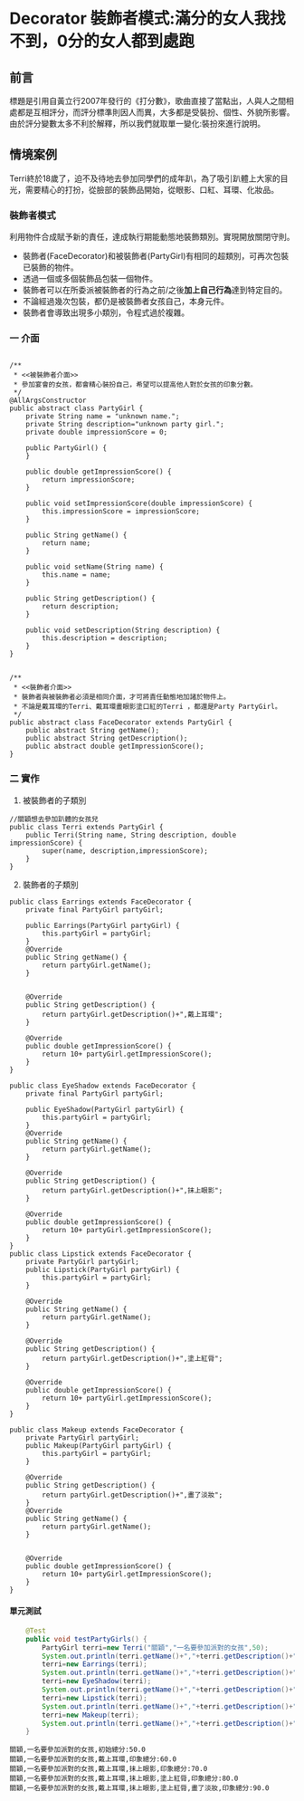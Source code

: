 # Decorator 裝飾者模式:滿分的女人我找不到，0分的女人都到處跑 #

## 前言 ##

標題是引用自黃立行2007年發行的《打分數》，歌曲直接了當點出，人與人之間相處都是互相評分，而評分標準則因人而異，大多都是受裝扮、個性、外貌所影響。由於評分變數太多不利於解釋，所以我們就取單一變化:裝扮來進行說明。

## 情境案例 ##

Terri終於18歲了，迫不及待地去參加同學們的成年趴，為了吸引趴體上大家的目光，需要精心的打扮，從臉部的裝飾品開始，從眼影、口紅、耳環、化妝品。

### 裝飾者模式 ###

利用物件合成賦予新的責任，達成執行期能動態地裝飾類別。實現開放關閉守則。

* 裝飾者(FaceDecorator)和被裝飾者(PartyGirl)有相同的超類別，可再次包裝已裝飾的物件。
* 透過一個或多個裝飾品包裝一個物件。
* 裝飾者可以在所委派被裝飾者的行為之前/之後**加上自己行為**達到特定目的。
* 不論經過幾次包裝，都仍是被裝飾者女孩自己，本身元件。
* 裝飾者會導致出現多小類別，令程式過於複雜。

### 一 介面 ###
~~~

/**
 * <<被裝飾者介面>>
 * 參加宴會的女孩，都會精心裝扮自己，希望可以提高他人對於女孩的印象分數。
 */
@AllArgsConstructor
public abstract class PartyGirl {
    private String name = "unknown name.";
    private String description="unknown party girl.";
    private double impressionScore = 0;

    public PartyGirl() {
    }

    public double getImpressionScore() {
        return impressionScore;
    }

    public void setImpressionScore(double impressionScore) {
        this.impressionScore = impressionScore;
    }

    public String getName() {
        return name;
    }

    public void setName(String name) {
        this.name = name;
    }

    public String getDescription() {
        return description;
    }

    public void setDescription(String description) {
        this.description = description;
    }
}


/**
 * <<裝飾者介面>>
 * 裝飾者與被裝飾者必須是相同介面，才可將責任動態地加諸於物件上。
 * 不論是戴耳環的Terri、戴耳環畫眼影塗口紅的Terri ，都還是Party PartyGirl。
 */
public abstract class FaceDecorator extends PartyGirl {
    public abstract String getName();
    public abstract String getDescription();
    public abstract double getImpressionScore();
}

~~~

### 二 實作 ###

1. 被裝飾者的子類別

~~~
//關穎想去參加趴體的女孩兒
public class Terri extends PartyGirl {
    public Terri(String name, String description, double impressionScore) {
        super(name, description,impressionScore);
    }
}
~~~

2. 裝飾者的子類別

~~~
public class Earrings extends FaceDecorator {
    private final PartyGirl partyGirl;

    public Earrings(PartyGirl partyGirl) {
        this.partyGirl = partyGirl;
    }
    @Override
    public String getName() {
        return partyGirl.getName();
    }


    @Override
    public String getDescription() {
        return partyGirl.getDescription()+",戴上耳環";
    }

    @Override
    public double getImpressionScore() {
        return 10+ partyGirl.getImpressionScore();
    }
}

public class EyeShadow extends FaceDecorator {
    private final PartyGirl partyGirl;

    public EyeShadow(PartyGirl partyGirl) {
        this.partyGirl = partyGirl;
    }
    @Override
    public String getName() {
        return partyGirl.getName();
    }

    @Override
    public String getDescription() {
        return partyGirl.getDescription()+",抹上眼影";
    }

    @Override
    public double getImpressionScore() {
        return 10+ partyGirl.getImpressionScore();
    }
}
public class Lipstick extends FaceDecorator {
    private PartyGirl partyGirl;
    public Lipstick(PartyGirl partyGirl) {
        this.partyGirl = partyGirl;
    }

    @Override
    public String getName() {
        return partyGirl.getName();
    }

    @Override
    public String getDescription() {
        return partyGirl.getDescription()+",塗上紅脣";
    }

    @Override
    public double getImpressionScore() {
        return 10+ partyGirl.getImpressionScore();
    }
}

public class Makeup extends FaceDecorator {
    private PartyGirl partyGirl;
    public Makeup(PartyGirl partyGirl) {
        this.partyGirl = partyGirl;
    }

    @Override
    public String getDescription() {
        return partyGirl.getDescription()+",畫了淡妝";
    }
    @Override
    public String getName() {
        return partyGirl.getName();
    }


    @Override
    public double getImpressionScore() {
        return 10+ partyGirl.getImpressionScore();
    }
}

~~~

#### 單元測試 ####

~~~java
    @Test
    public void testPartyGirls() {
        PartyGirl terri=new Terri("關穎","一名要參加派對的女孩",50);
        System.out.println(terri.getName()+","+terri.getDescription()+",初始總分:"+terri.getImpressionScore());
        terri=new Earrings(terri);
        System.out.println(terri.getName()+","+terri.getDescription()+",印象總分:"+terri.getImpressionScore());
        terri=new EyeShadow(terri);
        System.out.println(terri.getName()+","+terri.getDescription()+",印象總分:"+terri.getImpressionScore());
        terri=new Lipstick(terri);
        System.out.println(terri.getName()+","+terri.getDescription()+",印象總分:"+terri.getImpressionScore());
        terri=new Makeup(terri);
        System.out.println(terri.getName()+","+terri.getDescription()+",印象總分:"+terri.getImpressionScore());
    }


~~~

	關穎,一名要參加派對的女孩,初始總分:50.0
	關穎,一名要參加派對的女孩,戴上耳環,印象總分:60.0
	關穎,一名要參加派對的女孩,戴上耳環,抹上眼影,印象總分:70.0
	關穎,一名要參加派對的女孩,戴上耳環,抹上眼影,塗上紅脣,印象總分:80.0
	關穎,一名要參加派對的女孩,戴上耳環,抹上眼影,塗上紅脣,畫了淡妝,印象總分:90.0